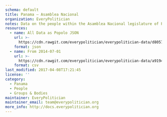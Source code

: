 ```yaml
---
schema: default
title: Panama — Asamblea Nacional
organization: EveryPolitician
notes: Data on the people within the Asamblea Nacional legislature of Panama.
resources:
  - name: All Data as Popolo JSON
    url: >-
      https://cdn.rawgit.com/everypolitician/everypolitician-data/d805723cbec67930e209e9c4fcf5776411f0cf0b/data/Panama/Assembly/ep-popolo-v1.0.json
    format: json
  - name: From 2014-07-01
    url: >-
      https://cdn.rawgit.com/everypolitician/everypolitician-data/a9194686a61300c0d9052968a8b99a4660562753/data/Panama/Assembly/term-2014.csv
    format: csv
last_modified: 2017-04-08T17:21:45
license: ''
category:
  - Panama
  - People
  - Groups & Bodies
maintainer: EveryPolitician
maintainer_email: team@everypolitician.org
more_info: http://docs.everypolitician.org
---
```

